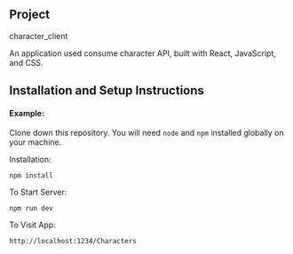 ## Project

character_client 

An application used consume character API, built with React, JavaScript, and CSS.

## Installation and Setup Instructions

#### Example:  

Clone down this repository. You will need `node` and `npm` installed globally on your machine.  

Installation:

`npm install`   

To Start Server:

`npm run dev`  

To Visit App:

`http://localhost:1234/Characters`  
